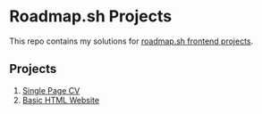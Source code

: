 # Roadmap.sh Projects

This repo contains my solutions for [roadmap.sh frontend projects](https://roadmap.sh).

## Projects

1. [Single Page CV](./roadmap.sh-Projects/Frontend-Projects/01_Single_page_CV/index.html)
2. [Basic HTML Website](./Frontend-Projects/02_Basic_HTML_website/index.html)
